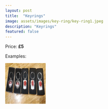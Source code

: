 ```yaml
---
layout: post
title:  "Keyrings"
image: assets/images/key-ring/key-ring1.jpeg
description: "Keyrings"
featured: false
---
```


Price: <b>£5</b>

Examples:

<a data-fancybox="gallery1" href="/assets/images/key-ring/key-ring1.jpeg"><img src="/assets/images/key-ring/key-ring1.jpeg" width="130" height="130"></a>